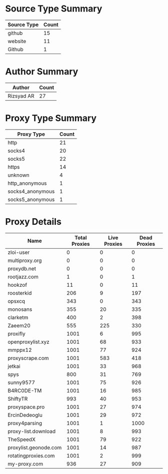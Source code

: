 # Source Type Summary

| Source Type | Count |
|-------------|-------|
| github | 15 |
| website | 11 |
| Github | 1 |


# Author Summary

| Author | Count |
|--------|-------|
| Rizsyad AR | 27 |


# Proxy Type Summary

| Proxy Type | Count |
|------------|-------|
| http | 21 |
| socks4 | 20 |
| socks5 | 22 |
| https | 14 |
| unknown | 4 |
| http_anonymous | 1 |
| socks4_anonymous | 1 |
| socks5_anonymous | 1 |


# Proxy Details

| Name | Total Proxies | Live Proxies | Dead Proxies |
|------|---------------|--------------|---------------|
| zloi-user | 0 | 0 | 0 |
| multiproxy.org | 0 | 0 | 0 |
| proxydb.net | 0 | 0 | 0 |
| rootjazz.com | 1 | 0 | 1 |
| hookzof | 11 | 0 | 11 |
| roosterkid | 206 | 9 | 197 |
| opsxcq | 343 | 0 | 343 |
| monosans | 355 | 20 | 335 |
| clarketm | 400 | 2 | 398 |
| Zaeem20 | 555 | 225 | 330 |
| proxifly | 1001 | 6 | 995 |
| openproxylist.xyz | 1001 | 68 | 933 |
| mmppx12 | 1001 | 77 | 924 |
| proxyscrape.com | 1001 | 583 | 418 |
| jetkai | 1001 | 33 | 968 |
| spys | 800 | 31 | 769 |
| sunny9577 | 1001 | 75 | 926 |
| B4RC0DE-TM | 1001 | 16 | 985 |
| ShiftyTR | 993 | 40 | 953 |
| proxyspace.pro | 1001 | 27 | 974 |
| ErcinDedeoglu | 1001 | 29 | 972 |
| proxy4parsing | 1001 | 1 | 1000 |
| proxy-list.download | 1001 | 8 | 993 |
| TheSpeedX | 1001 | 79 | 922 |
| proxylist.geonode.com | 1001 | 14 | 987 |
| rotatingproxies.com | 1001 | 2 | 999 |
| my-proxy.com | 936 | 27 | 909 |
